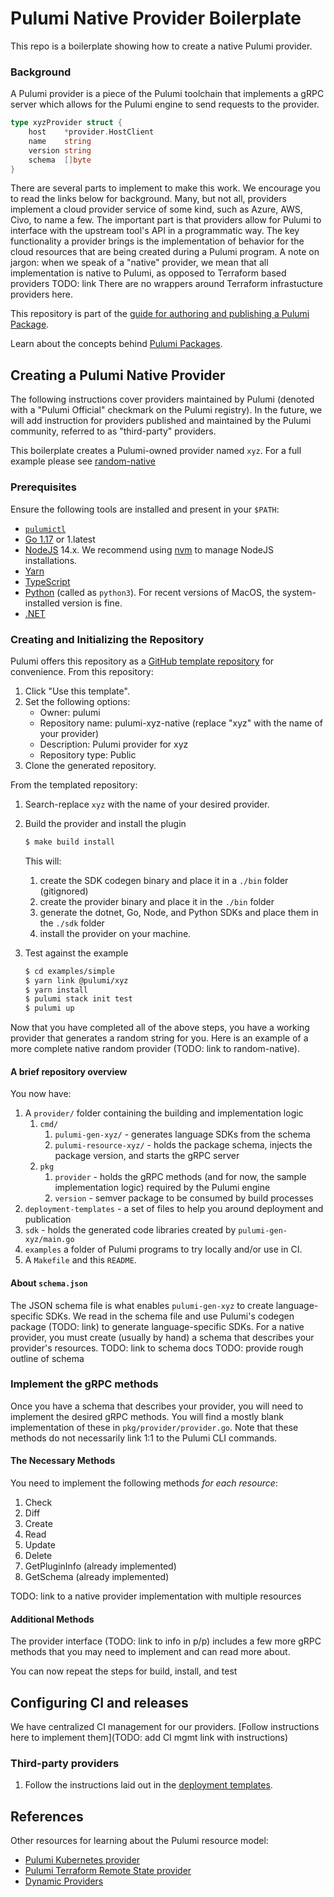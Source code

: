# Pulumi Native Provider Boilerplate

This repo is a boilerplate showing how to create a native Pulumi provider.

### Background

A Pulumi provider is a piece of the Pulumi toolchain that implements a gRPC server which allows for the Pulumi engine to send requests to the provider.

```go
type xyzProvider struct {
	host    *provider.HostClient
	name    string
	version string
	schema  []byte
}
```

There are several parts to implement to make this work.
We encourage you to read the links below for background.
Many, but not all, providers implement a cloud provider service of some kind, such as Azure, AWS, Civo, to name a few.
The important part is that providers allow for Pulumi to interface with the upstream tool's API in a programmatic way.
The key functionality a provider brings is the implementation of behavior for the cloud resources that are being created during a Pulumi program.
A note on jargon: when we speak of a "native" provider, we mean that all implementation is native to Pulumi, as opposed to Terraform based providers TODO: link
There are no wrappers around Terraform infrastucture providers here.





This repository is part of the [guide for authoring and publishing a Pulumi Package](https://www.pulumi.com/docs/guides/pulumi-packages/how-to-author).

Learn about the concepts behind [Pulumi Packages](https://www.pulumi.com/docs/guides/pulumi-packages/#pulumi-packages).

## Creating a Pulumi Native Provider

The following instructions cover providers maintained by Pulumi (denoted with a "Pulumi Official" checkmark on the Pulumi registry).
In the future, we will add instruction for providers published and maintained by the Pulumi community, referred to as "third-party" providers.

This boilerplate creates a Pulumi-owned provider named `xyz`. For a full example please see [random-native](TODO:link)

### Prerequisites

Ensure the following tools are installed and present in your `$PATH`:

* [`pulumictl`](https://github.com/pulumi/pulumictl#installation)
* [Go 1.17](https://golang.org/dl/) or 1.latest
* [NodeJS](https://nodejs.org/en/) 14.x.  We recommend using [nvm](https://github.com/nvm-sh/nvm) to manage NodeJS installations.
* [Yarn](https://yarnpkg.com/)
* [TypeScript](https://www.typescriptlang.org/)
* [Python](https://www.python.org/downloads/) (called as `python3`).  For recent versions of MacOS, the system-installed version is fine.
* [.NET](https://dotnet.microsoft.com/download)


### Creating and Initializing the Repository

Pulumi offers this repository as a [GitHub template repository](https://docs.github.com/en/repositories/creating-and-managing-repositories/creating-a-repository-from-a-template) for convenience.  From this repository:

1. Click "Use this template".
1. Set the following options:
   * Owner: pulumi 
   * Repository name: pulumi-xyz-native (replace "xyz" with the name of your provider)
   * Description: Pulumi provider for xyz
   * Repository type: Public
1. Clone the generated repository.

From the templated repository:

1. Search-replace `xyz` with the name of your desired provider.

2. Build the provider and install the plugin

   ```bash
   $ make build install
   ```
   
   This will:
   1. create the SDK codegen binary and place it in a `./bin` folder (gitignored)
   2. create the provider binary and place it in the `./bin` folder
   3. generate the dotnet, Go, Node, and Python SDKs and place them in the `./sdk` folder
   4. install the provider on your machine.

3. Test against the example
   
   ```bash
   $ cd examples/simple
   $ yarn link @pulumi/xyz
   $ yarn install
   $ pulumi stack init test
   $ pulumi up
   ```

Now that you have completed all of the above steps, you have a working provider that generates a random string for you.
Here is an example of a more complete native random provider (TODO: link to random-native).

#### A brief repository overview

You now have:

1. A `provider/` folder containing the building and implementation logic
   1. `cmd/`
      1. `pulumi-gen-xyz/` - generates language SDKs from the schema
      2. `pulumi-resource-xyz/` - holds the package schema, injects the package version, and starts the gRPC server
   2. `pkg`
      1. `provider` - holds the gRPC methods (and for now, the sample implementation logic) required by the Pulumi engine
      2. `version` - semver package to be consumed by build processes
2. `deployment-templates` - a set of files to help you around deployment and publication
3. `sdk` - holds the generated code libraries created by `pulumi-gen-xyz/main.go`
4. `examples` a folder of Pulumi programs to try locally and/or use in CI.
5. A `Makefile` and this `README`.

#### About `schema.json`

The JSON schema file is what enables `pulumi-gen-xyz` to create language-specific SDKs.
We read in the schema file and use Pulumi's codegen package (TODO: link) to generate language-specific SDKs.
For a native provider, you must create (usually by hand) a schema that describes your provider's resources.
TODO: link to schema docs
TODO: provide rough outline of schema

### Implement the gRPC methods

Once you have a schema that describes your provider, you will need to implement the desired gRPC methods.
You will find a mostly blank implementation of these in `pkg/provider/provider.go`.
Note that these methods do not necessarily link 1:1 to the Pulumi CLI commands.

#### The Necessary Methods

You need to implement the following methods _for each resource_:

1. Check
2. Diff
3. Create
4. Read
5. Update
6. Delete
7. GetPluginInfo (already implemented)
8. GetSchema (already implemented)

TODO: link to a native provider implementation with multiple resources

#### Additional Methods

The provider interface (TODO: link to info in p/p) includes a few more gRPC methods that you may need to implement and can read more about.

You can now repeat the steps for build, install, and test

## Configuring CI and releases

We have centralized CI management for our providers. [Follow instructions here to implement them](TODO: add CI mgmt link with instructions)

### Third-party providers

1. Follow the instructions laid out in the [deployment templates](./deployment-templates/README-DEPLOYMENT.md).

## References

Other resources for learning about the Pulumi resource model:
* [Pulumi Kubernetes provider](https://github.com/pulumi/pulumi-kubernetes/blob/master/provider/pkg/provider/provider.go)
* [Pulumi Terraform Remote State provider](https://github.com/pulumi/pulumi-terraform/blob/master/provider/cmd/pulumi-resource-terraform/provider.go)
* [Dynamic Providers](https://www.pulumi.com/docs/intro/concepts/programming-model/#dynamicproviders)
